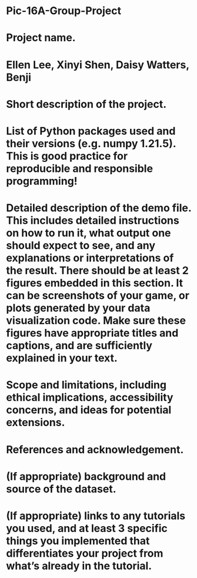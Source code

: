 # Pic-16A-Group-Project

# Project name.
# Ellen Lee, Xinyi Shen, Daisy Watters, Benji 
# Short description of the project.
# List of Python packages used and their versions (e.g. numpy 1.21.5). This is good practice for reproducible and responsible programming!
# Detailed description of the demo file. This includes detailed instructions on how to run it, what output one should expect to see, and any explanations or interpretations of the result. There should be at least 2 figures embedded in this section. It can be screenshots of your game, or plots generated by your data visualization code. Make sure these figures have appropriate titles and captions, and are sufficiently explained in your text.
# Scope and limitations, including ethical implications, accessibility concerns, and ideas for potential extensions.
# References and acknowledgement.
# (If appropriate) background and source of the dataset.
# (If appropriate) links to any tutorials you used, and at least 3 specific things you implemented that differentiates your project from what’s already in the tutorial.
